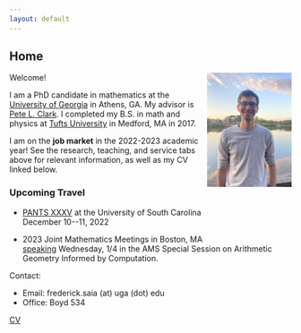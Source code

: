 ```yaml
--- 
layout: default 
---
```


<h2> Home </h2>


<img src='site-photo-2-crop.jpeg' style="float:right; width:30%; margin:0px;"/>

Welcome!

I am a PhD candidate in mathematics at the [University of Georgia](https://www.math.uga.edu/) in Athens, GA. My advisor is [Pete L. Clark](http://alpha.math.uga.edu/~pete/). I completed my B.S. in math and physics at [Tufts University](https://math.tufts.edu/) in Medford, MA in 2017.  


I am on the **job market** in the 2022-2023 academic year! See the research, teaching, and service tabs above for relevant information, as well as my CV linked below.  

### Upcoming Travel

* [PANTS XXXV](https://people.math.sc.edu/filaseta/PANTS2022.html) at the University of South Carolina  
	December 10--11, 2022  

* 2023 Joint Mathematics Meetings in Boston, MA  
	[speaking](https://meetings.ams.org/math/jmm2023/meetingapp.cgi/Paper/18238) Wednesday, 1/4 in the AMS Special Session on Arithmetic Geometry Informed by Computation.  

Contact:
* Email: frederick.saia (at) uga (dot) edu 
* Office: Boyd 534

[CV](https://drive.google.com/file/d/1Nom9FVFOhQei7S1km4OEKjsCzQw3AE6u/view?usp=sharing)
<br />
<br />
<br />